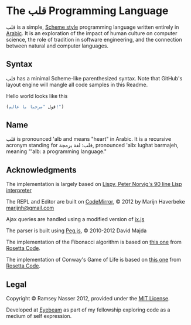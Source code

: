 The قلب Programming Language
===========================
قلب is a simple, [Scheme style](http://en.wikipedia.org/wiki/Scheme_language) programming language written entirely in [Arabic](http://en.wikipedia.org/wiki/Modern_Standard_Arabic). It is an exploration of the impact of human culture on computer science, the role of tradition in software engineering, and the connection between natural and computer languages.

Syntax
------
قلب has a minimal Scheme-like parenthesized syntax. Note that GitHub's layout engine will mangle all code samples in this Readme.

Hello world looks like this

```scheme
(قول "مرحبا يا عالم!")
```


Name
----
قلب is pronounced 'alb and means "heart" in Arabic. It is a recursive acronym standing for قلب: لغة برمجة, pronounced 'alb: lughat barmajeh, meaning "'alb: a programming language."

Acknowledgments
---------------
The implementation is largely based on [Lispy, Peter Norvig's 90 line Lisp interpreter](http://norvig.com/lispy.html)

The REPL and Editor are built on [CodeMirror](http://codemirror.net/), &copy; 2012 by Marijn Haverbeke <marijnh@gmail.com>

Ajax queries are handled using a modified version of [jx.js](http://www.openjs.com/scripts/jx/)

The parser is built using [Peg.js](http://pegjs.majda.cz/), &copy; 2010-2012 David Majda

The implementation of the Fibonacci algorithm is based on [this one](http://rosettacode.org/wiki/Fibonacci_sequence#Scheme) from [Rosetta Code](http://rosettacode.org/).

The implementation of Conway's Game of Life is based on [this one](http://rosettacode.org/wiki/Conway%27s_Game_of_Life#Scheme) from [Rosetta Code](http://rosettacode.org/).

Legal
-----
Copyright &copy; Ramsey Nasser 2012, provided under the [MIT License](http://opensource.org/licenses/MIT).

Developed at [Eyebeam](http://eyebeam.org/) as part of my fellowship exploring code as a medium of self expression.